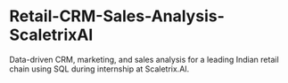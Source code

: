 # Retail-CRM-Sales-Analysis-ScaletrixAI
Data-driven CRM, marketing, and sales analysis for a leading Indian retail chain using SQL  during internship at Scaletrix.AI.
